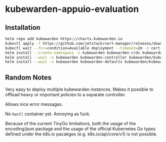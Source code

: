 # kubewarden-appuio-evaluation

## Installation

```bash
helm repo add kubewarden https://charts.kubewarden.io
kubectl apply -f https://github.com/jetstack/cert-manager/releases/download/v1.5.3/cert-manager.yaml
kubectl wait --for=condition=Available deployment --timeout=2m -n cert-manager --all
helm install --create-namespace -n kubewarden kubewarden-crds kubewarden/kubewarden-crds
helm install --wait -n kubewarden kubewarden-controller kubewarden/kubewarden-controller
helm install --wait -n kubewarden kubewarden-defaults kubewarden/kubewarden-defaults
```

## Random Notes

Very easy to deploy multiple kubewarden instances.
Makes it possible to offload heavy or important policies to a separate controller.

Allows nice error messages.

No `kwctl` container yet. Annoying as fuck.

Because of the current TinyGo limitations, both the usage of the encoding/json package and the usage of the official Kubernetes Go types defined under the k8s.io pacakges (e.g. k8s.io/api/core/v1) is not possible.

